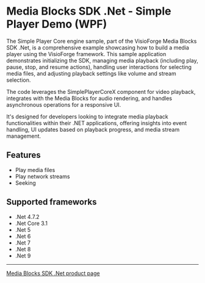 # Media Blocks SDK .Net - Simple Player Demo (WPF)

The Simple Player Core engine sample, part of the VisioForge Media Blocks SDK .Net, is a comprehensive example showcasing how to build a media player using the VisioForge framework. This sample application demonstrates initializing the SDK, managing media playback (including play, pause, stop, and resume actions), handling user interactions for selecting media files, and adjusting playback settings like volume and stream selection.

The code leverages the SimplePlayerCoreX component for video playback, integrates with the Media Blocks for audio rendering, and handles asynchronous operations for a responsive UI.

It's designed for developers looking to integrate media playback functionalities within their .NET applications, offering insights into event handling, UI updates based on playback progress, and media stream management.

## Features

- Play media files
- Play network streams
- Seeking

## Supported frameworks

- .Net 4.7.2
- .Net Core 3.1
- .Net 5
- .Net 6
- .Net 7
- .Net 8
- .Net 9

---

[Media Blocks SDK .Net product page](https://www.visioforge.com/media-blocks-sdk)
